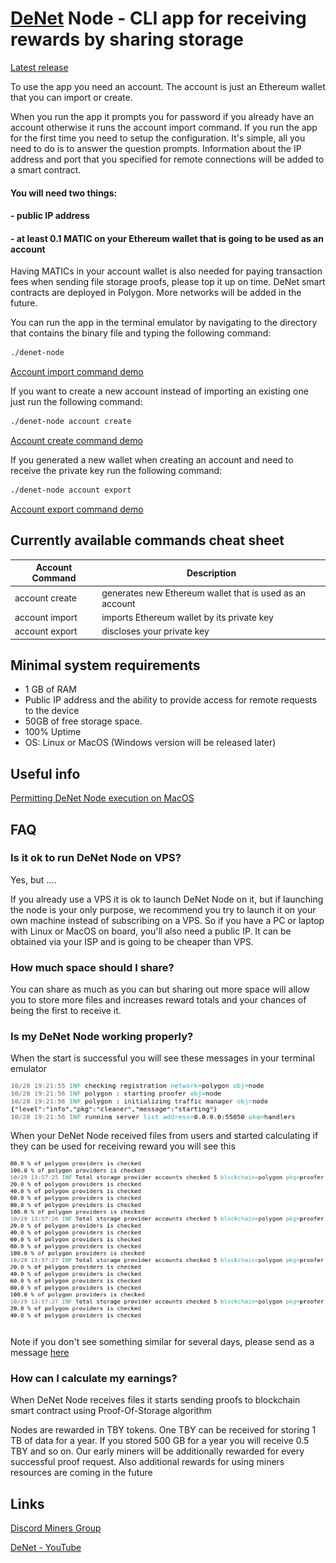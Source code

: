# [DeNet](https://denet.pro) Node - CLI app for receiving rewards by sharing storage

[Latest release](https://github.com/DeNetPRO/srcPRO/Node/releases/latest)

To use the app you need an account. The account is just an Ethereum wallet that you can import or create.

When you run the app it prompts you for password if you already have an account otherwise it runs the account import command.
If you run the app for the first time you need to setup the configuration. It's simple, all you need to do is to answer the question prompts.
Information about the IP address and port that you specified for remote connections will be added to a smart contract.

#### You will need two things:
#### - public IP address
#### - at least 0.1 MATIC on your Ethereum wallet that is going to be used as an account 

Having MATICs in your account wallet is also needed for paying transaction fees when sending file storage proofs, please top it up on time. DeNet smart contracts are deployed in Polygon. More networks will be added in the future.

You can run the app in the terminal emulator by navigating to the directory that contains the binary file and typing the following command: 

```bash
./denet-node
```

[Account import command demo](https://www.youtube.com/watch?v=vVRMHlqLA0w)

If you want to create a new account instead of importing an existing one just run the following command:

```bash
./denet-node account create
```

[Account create command demo](https://www.youtube.com/watch?v=So8VAjv9o1Y)

If you generated a new wallet when creating an account and need to receive the private key run the following command: 

```bash
./denet-node account export
```

[Account export command demo](https://www.youtube.com/watch?v=bnstbPGdjKY)

## Currently available commands cheat sheet

| Account Command | Description |
|---|---|
| account create | generates new Ethereum wallet that is used as an account |
| account import | imports Ethereum wallet by its private key |
| account export | discloses your private key |

## Minimal system requirements
- 1 GB of RAM 
- Public IP address and the ability to provide access for remote requests to the device
- 50GB of free storage space.
- 100% Uptime 
- OS: Linux or MacOS (Windows version will be released later)

## Useful info

[Permitting DeNet Node execution on MacOS ](https://www.youtube.com/watch?v=vw7yyDjyhS8)

## FAQ

### Is it ok to run DeNet Node on VPS?

Yes, but ....

If you already use a VPS it is ok to launch DeNet Node on it, but if launching the node is your only purpose, we recommend you try to launch it on your own machine instead of subscribing on a VPS. So if you have a PC or laptop with Linux or MacOS on board, you'll also need a public IP. It can be obtained via your ISP and is going to be cheaper than VPS.

### How much space should I share?

You can share as much as you can but sharing out more space will allow you to store more files and increases reward totals and your chances of being the first to receive it.

### Is my DeNet Node working properly?

When the start is successful you will see these messages in your terminal emulator

![node started](./images/nodestarted.png)

When your DeNet Node received files from users and started calculating if they can be used for receiving reward you will see this

![node is mining](./images/nodemining.png)

Note if you don't see something similar for several days, please send as a message [here](https://discord.gg/cPz9m4cSWv) 

### How can I calculate my earnings?

When DeNet Node receives files it starts sending proofs to blockchain smart contract using Proof-Of-Storage algorithm

Nodes are rewarded in TBY tokens. One TBY can be received for storing 1 TB of data for a year. If you stored 500 GB for a year you will receive 0.5 TBY and so on. Our early miners will be additionally rewarded for every successful proof request. Also additional rewards for using miners resources are coming in the future

##  Links

[Discord Miners Group](https://discord.gg/cPz9m4cSWv)

[DeNet - YouTube](https://www.youtube.com/channel/UCeCxt3tYbtSkJvaznNjQimQ)



